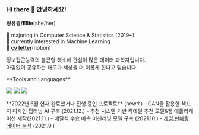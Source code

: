 ### Hi there 👋 안녕하세요!

**정유경/Ellie**(she/her)

🌱 majoring in Computer Science & Statistics (2019~)<br>
🌱 currently interested in Machine Learning <br>
🔖 <a href="https://imminent-statistic-7fd.notion.site/Ellie-d89bf30dd7e34d07ace2832526f9801c">**cv letter**</a>(notion)


정보접근능력의 불균형 해소에 관심이 많은 데이터 과학자입니다.<br>
아낌없이 공유하는 태도가 세상을 더 이롭게 한다고 믿습니다. 

<p></p>
**Tools and Languages** 

<img src="https://img.shields.io/badge/python-3776AB?style=flat-square&logo=python&logoColor=white"/> <img src="https://img.shields.io/badge/GoogleColab-F9AB00?style=flat-square&logo=googlecolab&logoColor=black"/> <img src="https://img.shields.io/badge/scikitlearn-F7931E?style=flat-square&logo=scikit-learn&logoColor=white"/>

<p></p>
**2022년 6월 현재 완료했거나 진행 중인 프로젝트** (new↑)
- GAN을 활용한 책표지 디자인 딥러닝 AI 구축 (2021.12.)
- 추천 시스템 기반 칵테일 추천 모델&웹 애플리케이션 제작(2021.11.)
- 배달식 수요 예측 머신러닝 모델 구축 (2021.10.)
- <a href="https://github.com/yk-Jeong/gamedata_analysis">게임 판매량 데이터 분석</a> (2021.9.)
